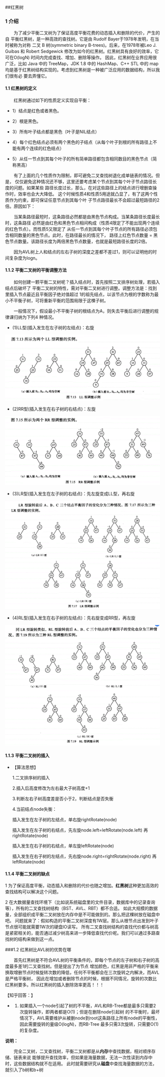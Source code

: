 ##红黑树
### 1 介绍
&emsp;&emsp;为了减少平衡二叉树为了保证高度平衡花费的动态插入和删除的代价，产生的自
平衡红黑树，是一种高效的查找树。它是由 Rudolf Bayer于1978年发明，在当时被称为对称
二叉 B 树(symmetric binary B-trees)。后来，在1978年被Leo J. Guibas 和 Robert Sedgewick 
修改为如今的红黑树。红黑树具有良好的效率，它可在O(logN) 时间内完成查找、增加、删除等操作。
因此，红黑树在业界应用很广泛，比如 Java 中的 TreeMap，JDK 1.8 中的 HashMap、C++ STL 中的
 map 均是基于红黑树结构实现的。考虑到红黑树是一种被广泛应用的数据结构，所以我们很有必
 要去弄懂它。

#### 1.1 红黑树的定义
&emsp;&emsp;红黑树通过如下的性质定义实现自平衡：

 - 1）结点是红色或者黑色。

 - 2）根是黑色。
 
 - 3）所有叶子结点都是黑色（叶子是NIL结点）
 
 - 4）每个红色结点必须有两个黑色的子结点（从每个叶子到根的所有路径上不能有两个连续的红色结点）
 
 - 5）从任一节点到其每个叶子的所有简单路径都包含相同数目的黑色节点（简称黑高）
 
&emsp;&emsp;有了上面的几个性质作为限制，即可避免二叉查找树退化成单链表的情况。但是，
仅仅避免这种情况还不够，这里还要考虑某个节点到其每个叶子节点路径长度的问题。如果某些
路径长度过长，那么，在对这些路径上的结点进行增删查操作时，效率也会大大降低。
这个时候性质4和性质5用途就凸显了，有了这两个性质作为约束，即可保证任意节点到其每个叶
子节点路径最长不会超过最短路径的2倍。原因如下：

&emsp;&emsp;当某条路径最短时，这条路径必然都是由黑色节点构成。当某条路径长度最长时，这条路径
必然是由红色和黑色节点相间构成（性质4限定了不能出现两个连续的红色节点）。而性质5又限定了
从任一节点到其每个叶子节点的所有路径必须包含相同数量的黑色节点。此时，在路径最长的情况下，
路径上红色节点数量 = 黑色节点数量。该路径长度为两倍黑色节点数量，也就是最短路径长度的2倍。


&emsp;&emsp;因为AVL树上人和结点的左右子树的深度之差都不差过1，则可以证明他的时间复杂度为logn。

#### 1.1.2 平衡二叉树的平衡调整方法
&emsp;&emsp;如何创建一颗平衡二叉树呢？插入结点时，首先按照二叉排序树处理，若插入结点后破坏了
平衡二叉树的特性，需对平衡二叉树进行调整。调整方法是：找到里插入节点最近且平衡因子绝对值超过
1的祖先结点，以该节点为根的字数称为最小不平衡子树，可将重新平衡的范围局限于这棵子树。

&emsp;&emsp;一般情况下，假设最小不平衡子树的根结点为A，则失去平衡后进行调整的规律课归纳为下列4
种情况。

 - (1)LL型(插入发生在左子树的左结点)：右旋
 
  ![Image text](https://github.com/hhtqaq/data-structure/raw/master/myAvlTree/img-file/ll.png)
 - (2)RR型(插入发生在右子树的右结点)：左旋
 
  ![Image text](https://github.com/hhtqaq/data-structure/raw/master/myAvlTree/img-file/rr.png)
 - (3)LR型(插入发生在左子树的右结点)：先左旋变成LL型，再右旋
 
  ![Image text](https://github.com/hhtqaq/data-structure/raw/master/myAvlTree/img-file/lr.png)
 - (4)RL型(插入发生在右子树的左结点)：先右旋变成RR型，再左旋
 
  ![Image text](https://github.com/hhtqaq/data-structure/raw/master/myAvlTree/img-file/rl.png)
  
#### 1.1.3 平衡二叉树的插入

   - 【算法思想】
   
     1.二叉排序树的插入
    
     2.插入后高度修改为左右最大子树高度+1
     
     3.判断左右子树高度差是否小于2，判断结点是否失衡
     
     4.当前结点node失衡：
     
     插入发生在左子树的左结点，单右旋rightRotate(node)
      
     插入发生在左子树的右结点，先左旋node.left=leftRotate(node.left) 再rightRotate(node)
    
     插入发生在右子树的右结点，单左旋leftRotate(node)
    
     插入发生在右子树的左结点，先右旋node.right=rightRotate(node.right) 再leftRotate(node)

#### 1.1.4 平衡二叉树的缺点

1 为了保证高度平衡，动态插入和删除的代价也随之增加。**红黑树**这种更加高效的查找结构可以解决这个问题。

2 在大数据量查找环境下（比如说系统磁盘里的文件目录，数据库中的记录查询 等），所有的二叉查找树结构（BST、AVL、RBT）都不合适。
如此大规模的数据量，全部组织成平衡二叉树放在内存中是不可能做到的。那么把这棵树放在磁盘中吧。
问题就来了：假如构造的平衡二叉树深度有1W层。那么从根节点出发到叶子节点很可能就需要1W次的硬盘IO读写。
所有二叉查找树结构的查找代价都与树高是紧密相关的，能否通过减少树高来进一步降低查找代价呢。我们可以通过多路查找树的结构来做到这一点。


###1.2  红黑树比AVL树的优势在哪

&emsp;&emsp;首先红黑树是不符合AVL树的平衡条件的，即每个节点的左子树和右子树的高度最多差1的二叉查找树。但是提出了为节点
增加颜色，红黑是用非严格的平衡来换取增删节点时候旋转次数的降低，任何不平衡都会在三次旋转之内解决，而AVL是严格平衡树，
因此在增加或者删除节点的时候，根据不同情况，旋转的次数比红黑树要多。所以红黑树的插入删除效率更高！！！

【知乎回答：】
 - 1. 如果插入一个node引起了树的不平衡，AVL和RB-Tree都是最多只需要2次旋转操作，即两者都是O(1)；但是在删除node引起树
 的不平衡时，最坏情况下，AVL需要维护从被删node到root这条路径上所有node的平衡性，因此需要旋转的量级O(logN)，而RB-Tree
 最多只需3次旋转，只需要O(1)的复杂度。



    
**说明：**

&emsp;&emsp;完全二叉树，二叉查找树，平衡二叉树都是从**内存**中查找数据，相对顺序存储、链表来说
能够提升查找效率，但如果是海量数据，无法一次性读到内存中时，这些数据结构就不在适用。
此时就需要研究从**磁盘**中查找海量数据的方法，就引入了b树和b+树